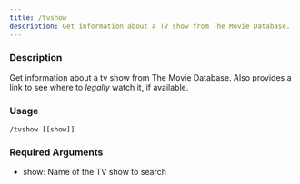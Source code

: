 ```yaml
---
title: /tvshow
description: Get information about a TV show from The Movie Database.
---
```


### Description
Get information about a tv show from The Movie Database.
Also provides a link to see where to *legally* watch it, if available.

### Usage

`/tvshow [[show]]`

### Required Arguments

- show: Name of the TV show to search